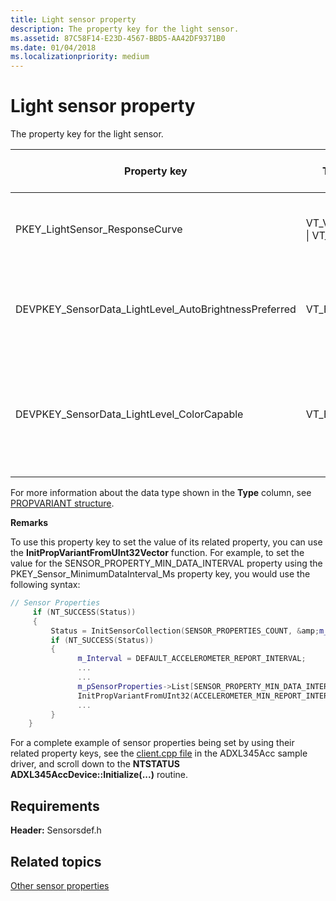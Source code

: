 ```yaml
---
title: Light sensor property
description: The property key for the light sensor.
ms.assetid: 87C58F14-E23D-4567-BBD5-AA42DF9371B0
ms.date: 01/04/2018
ms.localizationpriority: medium
---
```


# Light sensor property


The property key for the light sensor.

<table>
<colgroup>
<col width="20%" />
<col width="20%" />
<col width="20%" />
<col width="20%" />
<col width="20%" />
</colgroup>
<thead>
<tr class="header">
<th>Property key</th>
<th>Type</th>
<th>Access (R/O, R/W)</th>
<th>Required/Optional</th>
<th>Description</th>
</tr>
</thead>
<tbody>
<tr class="odd">
<td><p>PKEY_LightSensor_ResponseCurve</p></td>
<td><p>VT_VECTOR | VT_UI4</p></td>
<td><p>R/O</p></td>
<td><p>Required</p></td>
<td><p>The response curve of the light sensor.</p></td>
</tr>
<tr class="even">
<td><p>DEVPKEY_SensorData_LightLevel_AutoBrightnessPreferred</p></td>
<td><p>VT_BOOL</p></td>
<td><p>R/O</p></td>
<td><p>Optional</p></td>
<td><p>The light sensor is preferred for auto-brightness.</p></td>
</tr>
<tr class="odd">
<td><p>DEVPKEY_SensorData_LightLevel_ColorCapable</p></td>
<td><p>VT_BOOL</p></td>
<td><p>R/O</p></td>
<td><p>Optional. Required if supporting chromaticity and light temperature.</p></td>
<td><p>The light sensor supports light temperature and/or chromaticity x/y.</p></td>
</tr>
</tbody>
</table>

 

For more information about the data type shown in the **Type** column, see [PROPVARIANT structure](http://go.microsoft.com/fwlink/p/?linkid=313395).

**Remarks**

To use this property key to set the value of its related property, you can use the **InitPropVariantFromUInt32Vector** function. For example, to set the value for the SENSOR\_PROPERTY\_MIN\_DATA\_INTERVAL property using the PKEY\_Sensor\_MinimumDataInterval\_Ms property key, you would use the following syntax:

```cpp
// Sensor Properties
     if (NT_SUCCESS(Status))
     {
         Status = InitSensorCollection(SENSOR_PROPERTIES_COUNT, &amp;m_pSensorProperties, SensorInstance);
         if (NT_SUCCESS(Status))
         {
               m_Interval = DEFAULT_ACCELEROMETER_REPORT_INTERVAL;
               ...
               ...
               m_pSensorProperties->List[SENSOR_PROPERTY_MIN_DATA_INTERVAL].Key = PKEY_Sensor_MinimumDataInterval_Ms;
               InitPropVariantFromUInt32(ACCELEROMETER_MIN_REPORT_INTERVAL, &amp;(m_pSensorProperties->List[SENSOR_PROPERTY_MIN_DATA_INTERVAL].Value));
               ...
         }
    }
```

For a complete example of sensor properties being set by using their related property keys, see the [client.cpp file](https://github.com/Microsoft/Windows-driver-samples/blob/master/sensors/ADXL345Acc/client.cpp) in the ADXL345Acc sample driver, and scroll down to the **NTSTATUS ADXL345AccDevice::Initialize(...)** routine.

## <span id="Requirements"></span><span id="requirements"></span><span id="REQUIREMENTS"></span>Requirements


**Header:** Sensorsdef.h

## <span id="related_topics"></span>Related topics


[Other sensor properties](other-sensor-properties.md)

 

 






